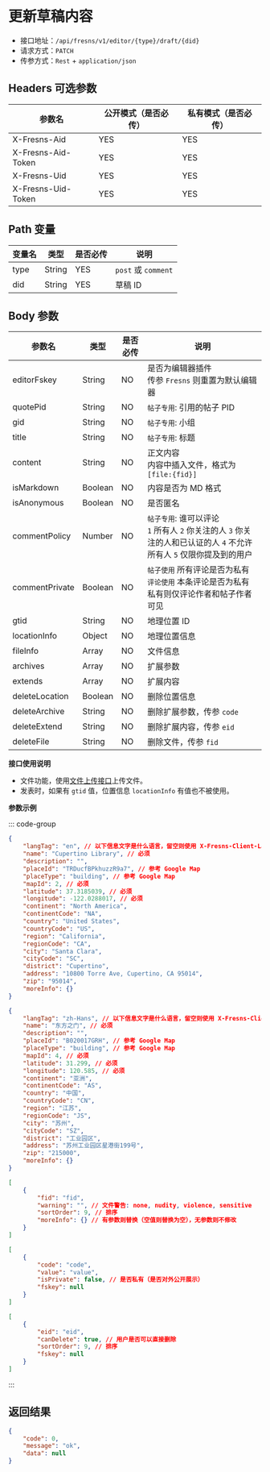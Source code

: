 # 更新草稿内容

- 接口地址：`/api/fresns/v1/editor/{type}/draft/{did}`
- 请求方式：`PATCH`
- 传参方式：`Rest` + `application/json`

## Headers 可选参数

| 参数名 | 公开模式（是否必传） | 私有模式（是否必传） |
| --- | --- | --- |
| X-Fresns-Aid | YES | YES |
| X-Fresns-Aid-Token | YES | YES |
| X-Fresns-Uid | YES | YES |
| X-Fresns-Uid-Token | YES | YES |

## Path 变量

| 变量名 | 类型 | 是否必传 | 说明 |
| --- | --- | --- | --- |
| type | String | YES | `post` 或 `comment` |
| did | String | YES | 草稿 ID |

## Body 参数

| 参数名 | 类型 | 是否必传 | 说明 |
| --- | --- | --- | --- |
| editorFskey | String | NO | 是否为编辑器插件<br>传参 `Fresns` 则重置为默认编辑器 |
| quotePid | String | NO | `帖子专用`: 引用的帖子 PID |
| gid | String | NO | `帖子专用`: 小组 |
| title | String | NO | `帖子专用`: 标题 |
| content | String | NO | 正文内容<br>内容中插入文件，格式为 `[file:{fid}]` |
| isMarkdown | Boolean | NO | 内容是否为 MD 格式 |
| isAnonymous | Boolean | NO | 是否匿名 |
| commentPolicy | Number | NO | `帖子专用`: 谁可以评论<br>`1` 所有人 `2` 你关注的人 `3` 你关注的人和已认证的人 `4` 不允许所有人 `5` 仅限你提及到的用户 |
| commentPrivate | Boolean | NO | `帖子使用` 所有评论是否为私有<br>`评论使用` 本条评论是否为私有<br>私有则仅评论作者和帖子作者可见 |
| gtid | String | NO | 地理位置 ID |
| locationInfo | Object | NO | 地理位置信息 |
| fileInfo | Array | NO | 文件信息 |
| archives | Array | NO | 扩展参数 |
| extends | Array | NO | 扩展内容 |
| deleteLocation | Boolean | NO | 删除位置信息 |
| deleteArchive | String | NO | 删除扩展参数，传参 `code` |
| deleteExtend | String | NO | 删除扩展内容，传参 `eid` |
| deleteFile | String | NO | 删除文件，传参 `fid` |

**接口使用说明**

- 文件功能，使用[文件上传接口](../common/file-upload.md)上传文件。
- 发表时，如果有 `gtid` 值，位置信息 `locationInfo` 有值也不被使用。

**参数示例**

::: code-group
```json [位置信息示例: en]
{
    "langTag": "en", // 以下信息文字是什么语言，留空则使用 X-Fresns-Client-Lang-Tag
    "name": "Cupertino Library", // 必须
    "description": "",
    "placeId": "TRDucfBPkhuzzR9a7", // 参考 Google Map
    "placeType": "building", // 参考 Google Map
    "mapId": 2, // 必须
    "latitude": 37.3185039, // 必须
    "longitude": -122.0288017, // 必须
    "continent": "North America",
    "continentCode": "NA",
    "country": "United States",
    "countryCode": "US",
    "region": "California",
    "regionCode": "CA",
    "city": "Santa Clara",
    "cityCode": "SC",
    "district": "Cupertino",
    "address": "10800 Torre Ave, Cupertino, CA 95014",
    "zip": "95014",
    "moreInfo": {}
}
```

```json [位置信息示例: zh-Hans]
{
    "langTag": "zh-Hans", // 以下信息文字是什么语言，留空则使用 X-Fresns-Client-Lang-Tag
    "name": "东方之门", // 必须
    "description": "",
    "placeId": "B020017GRH", // 参考 Google Map
    "placeType": "building", // 参考 Google Map
    "mapId": 4, // 必须
    "latitude": 31.299, // 必须
    "longitude": 120.585, // 必须
    "continent": "亚洲",
    "continentCode": "AS",
    "country": "中国",
    "countryCode": "CN",
    "region": "江苏",
    "regionCode": "JS",
    "city": "苏州",
    "cityCode": "SZ",
    "district": "工业园区",
    "address": "苏州工业园区星港街199号",
    "zip": "215000",
    "moreInfo": {}
}
```

```json [文件信息]
[
    {
        "fid": "fid",
        "warning": "", // 文件警告: none, nudity, violence, sensitive
        "sortOrder": 9, // 排序
        "moreInfo": {} // 有参数则替换（空值则替换为空），无参数则不修改
    }
]
```

```json [扩展参数示例]
[
    {
        "code": "code",
        "value": "value",
        "isPrivate": false, // 是否私有（是否对外公开展示）
        "fskey": null
    }
]
```

```json [扩展内容示例]
[
    {
        "eid": "eid",
        "canDelete": true, // 用户是否可以直接删除
        "sortOrder": 9, // 排序
        "fskey": null
    }
]
```
:::

## 返回结果

```json
{
    "code": 0,
    "message": "ok",
    "data": null
}
```
